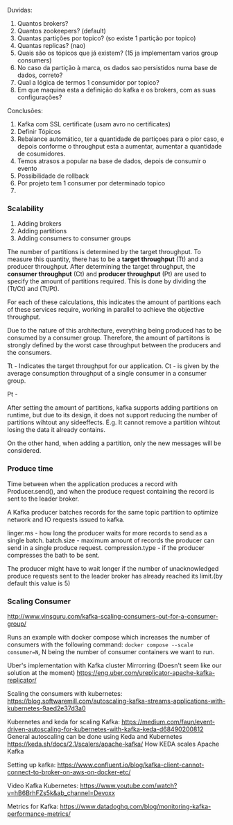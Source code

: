 



Duvidas: 


1. Quantos brokers?
2. Quantos zookeepers? (default)
3. Quantas partições por topico? (so existe 1 partição por topico)
4. Quantas replicas? (nao)
5. Quais são os tópicos que já existem? (15 ja implementam varios group consumers)
6. No caso da partição à marca, os dados sao persistidos numa base de dados, correto?
7. Qual a lógica de termos 1 consumidor por topico?
8. Em que maquina esta a definição do kafka e os brokers, com as suas configurações?



Conclusões:
1. Kafka com SSL certificate (usam avro no certificates) 
2. Definir Tópicos
3. Rebalance automático, ter a quantidade de partiçoes para o pior caso, e depois conforme o throughput esta a aumentar, aumentar a quantidade de cosumidores.
4. Temos atrasos a popular na base de dados, depois de consumir o evento
5. Possibilidade de rollback
6. Por projeto tem 1 consumer por determinado topico
7. 




### Scalability

1. Adding brokers 
2. Adding partitions
3. Adding consumers to consumer groups

The number of partitions is determined by the target throughput. To measure this quantity, there has to be a **target throughput** (Tt) and a producer throughput.
After determining the target throughput, the **consumer throughput** (Ct) and **producer throughput** (Pt) are used to specify the amount of partitions required. This is done by dividing the (Tt/Ct) and (Tt/Pt). 

For each of these calculations, this indicates the amount of partitions each of these services require, working in parallel to achieve the objective throughput. 

Due to the nature of this architecture, everything being produced has to be consumed by a consumer group. Therefore, the amount of partiitons is strongly defined by the worst case throughput between the producers and the consumers. 


Tt - Indicates the target throughput for our application. 
Ct - is given by the average consumption throughput of a single consumer in a consumer group. 

Pt - 

After setting the amount of partitions, kafka supports adding partitions on runtime, but due to its design, it does not support reducing the number of partitions wihtout any sideeffects. E.g. It cannot remove a partition wihtout losing the data it already contains.

On the other hand, when adding a partition, only the new messages will be considered.

### Produce time

Time between when the application produces a record with Producer.send(), and when the produce request containing the record is sent to the leader broker.

A Kafka producer batches records for the same topic partition to optimize network and IO requests issued to kafka.

linger.ms - how long the producer waits for more records to send as a single batch.
batch.size - maximum amount of records the producer can send in a single produce request.
compression.type - if the producer compresses the bath to be sent.

The producer might have to wait longer if the number of unacknowledged produce requests sent to the leader broker has already reached its limit.(by default this value is 5)

### Scaling Consumer

http://www.vinsguru.com/kafka-scaling-consumers-out-for-a-consumer-group/

Runs an example with docker compose which increases the number of consumers with the following command: 
`docker compose --scale consumer=N`, N being the number of consumer containers we want to run.

Uber's implementation with Kafka cluster Mirrorring (Doesn't seem like our solution at the moment)
https://eng.uber.com/ureplicator-apache-kafka-replicator/


Scaling the consumers with kubernetes:
https://blog.softwaremill.com/autoscaling-kafka-streams-applications-with-kubernetes-9aed2e37d3a0

Kubernetes and keda for scaling Kafka: 
https://medium.com/faun/event-driven-autoscaling-for-kubernetes-with-kafka-keda-d68490200812
General autoscaling can be done using Keda and Kubernetes
https://keda.sh/docs/2.1/scalers/apache-kafka/ How KEDA scales Apache Kafka


Setting up kafka:
https://www.confluent.io/blog/kafka-client-cannot-connect-to-broker-on-aws-on-docker-etc/

Video Kafka Kubernetes: https://www.youtube.com/watch?v=hB6BrhFZs5k&ab_channel=Devoxx

Metrics for Kafka: 
https://www.datadoghq.com/blog/monitoring-kafka-performance-metrics/


